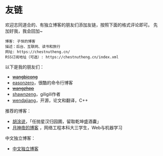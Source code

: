 # 友链


欢迎志同道合的、有独立博客的朋友们添加友链，按照下面的格式评论即可。
先加好我，我会回加~

```
博客: 子恒的博客
描述：后台、互联网、读书和旅行
网址: https://chestnutheng.cn/
RSS订阅地址（可选）: https://chestnutheng.cn/index.xml
```

以下是我的朋友们：
* ~~[wangbicong](http://wangbicong.cn/)~~
* [easonzero](https://easonzero.github.io/)，很酷的命令行博客
* ~~[wangzhpp](http://wangzhpp.org/)~~
* [shawnzeng](http://shawnzeng.com/)，giligili作者
* [wendajiang](https://wendajiang.github.io/)，开源，论文和翻译，C++

推荐的博客：
* [胡涂说](https://hutusi.com/)，「任抛星汉归园圃，留取乾坤盛酒囊」
* [月神夜的博客](http://zounuo.cc/) ，网络工程本科大三学生，Web与机器学习

中文独立博客：
* [中文独立博客](https://github.com/timqian/chinese-independent-blogs)

